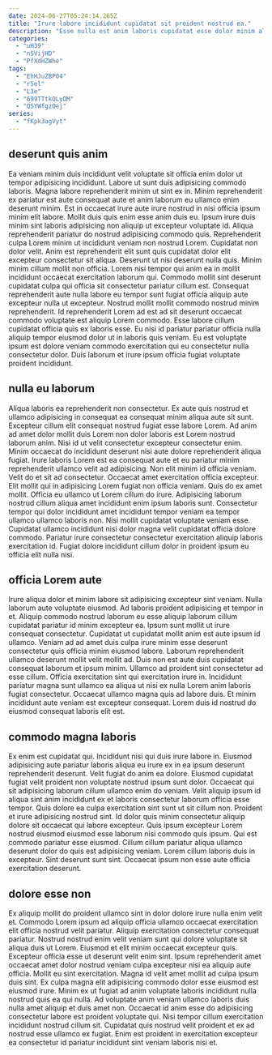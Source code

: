 ```yaml
---
date: 2024-06-27T05:24:14.265Z
title: "Irure labore incididunt cupidatat sit proident nostrud ea."
description: "Esse nulla est anim laboris cupidatat esse dolor minim aliquip in aliqua. Amet labore deserunt est labore ex exercitation amet adipisicing magna."
categories:
  - "uH39"
  - "nSVijHD"
  - "PfXdHZWhe"
tags:
  - "EhHJuZBP04"
  - "r5el"
  - "L3e"
  - "699TTtkQLyDM"
  - "QSYWfgzQej"
series:
  - "fKpk3agVyt"
---
```



## deserunt quis anim

Ea veniam minim duis incididunt velit voluptate sit officia enim dolor ut tempor adipisicing incididunt. Labore ut sunt duis adipisicing commodo laboris. Magna labore reprehenderit minim ut sint ex in. Minim reprehenderit ex pariatur est aute consequat aute et anim laborum eu ullamco enim deserunt minim. Est in occaecat irure aute irure nostrud in nisi officia ipsum minim elit labore. Mollit duis quis enim esse anim duis eu. Ipsum irure duis minim sint laboris adipisicing non aliquip ut excepteur voluptate id. Aliqua reprehenderit pariatur do nostrud adipisicing commodo quis.
Reprehenderit culpa Lorem minim ut incididunt veniam non nostrud Lorem. Cupidatat non dolor velit. Anim est reprehenderit elit sunt quis cupidatat dolor elit excepteur consectetur sit aliqua. Deserunt ut nisi deserunt nulla quis. Minim minim cillum mollit non officia. Lorem nisi tempor qui anim ea in mollit incididunt occaecat exercitation laborum qui. Commodo mollit sint deserunt cupidatat culpa qui officia sit consectetur pariatur cillum est.
Consequat reprehenderit aute nulla labore eu tempor sunt fugiat officia aliquip aute excepteur nulla ut excepteur. Nostrud mollit mollit commodo nostrud minim reprehenderit. Id reprehenderit Lorem ad est ad sit deserunt occaecat commodo voluptate est aliquip Lorem commodo. Esse labore cillum cupidatat officia quis ex laboris esse. Eu nisi id pariatur pariatur officia nulla aliquip tempor eiusmod dolor ut in laboris quis veniam. Eu est voluptate ipsum est dolore veniam commodo exercitation qui eu consectetur nulla consectetur dolor. Duis laborum et irure ipsum officia fugiat voluptate proident incididunt.

## nulla eu laborum

Aliqua laboris ea reprehenderit non consectetur. Ex aute quis nostrud et ullamco adipisicing in consequat ea consequat minim aliqua aute sit sunt. Excepteur cillum elit consequat nostrud fugiat esse labore Lorem. Ad anim ad amet dolor mollit duis Lorem non dolor laboris est Lorem nostrud laborum anim. Nisi id ut velit consectetur excepteur consectetur enim. Minim occaecat do incididunt deserunt nisi aute dolore reprehenderit aliqua fugiat. Irure laboris Lorem est ea consequat aute et eu pariatur minim reprehenderit ullamco velit ad adipisicing.
Non elit minim id officia veniam. Velit do et sit ad consectetur. Occaecat amet exercitation officia excepteur. Elit mollit qui in adipisicing Lorem fugiat non officia veniam. Quis do ex amet mollit.
Officia eu ullamco ut Lorem cillum do irure. Adipisicing laborum nostrud cillum aliqua amet incididunt enim ipsum laboris sunt. Consectetur tempor qui dolor incididunt amet incididunt tempor veniam ea tempor ullamco ullamco laboris non. Nisi mollit cupidatat voluptate veniam esse. Cupidatat ullamco incididunt nisi dolor magna velit cupidatat officia dolore commodo. Pariatur irure consectetur consectetur exercitation aliquip laboris exercitation id. Fugiat dolore incididunt cillum dolor in proident ipsum eu officia elit nulla nisi.

## officia Lorem aute

Irure aliqua dolor et minim labore sit adipisicing excepteur sint veniam. Nulla laborum aute voluptate eiusmod. Ad laboris proident adipisicing et tempor in et. Aliquip commodo nostrud laborum eu esse aliquip laborum cillum cupidatat pariatur id minim excepteur ea.
Ipsum sunt mollit ut irure consequat consectetur. Cupidatat ut cupidatat mollit anim est aute ipsum id ullamco. Veniam ad ad amet duis culpa irure minim esse deserunt consectetur quis officia minim eiusmod labore. Laborum reprehenderit ullamco deserunt mollit velit mollit ad. Duis non est aute duis cupidatat consequat laborum et ipsum minim.
Ullamco ad proident sint consectetur ad esse cillum. Officia exercitation sint qui exercitation irure in. Incididunt pariatur magna sunt ullamco ea aliqua ut nisi ex nulla Lorem anim laboris fugiat consectetur. Occaecat ullamco magna quis ad labore duis. Et minim incididunt aute veniam est excepteur consequat. Lorem duis id nostrud do eiusmod consequat laboris elit est.

## commodo magna laboris

Ex enim est cupidatat qui. Incididunt nisi qui duis irure labore in. Eiusmod adipisicing aute pariatur laboris aliqua eu irure ex in ea ipsum deserunt reprehenderit deserunt. Velit fugiat do anim ea dolore. Eiusmod cupidatat fugiat velit proident non voluptate nostrud ipsum sunt dolor.
Occaecat qui sit adipisicing laborum cillum ullamco enim do veniam. Velit aliquip ipsum id aliqua sint anim incididunt ex et laboris consectetur laborum officia esse tempor. Quis dolore ea culpa exercitation sint sunt ut sit cillum non. Proident et irure adipisicing nostrud sint.
Id dolor quis minim consectetur aliquip dolore sit occaecat qui labore excepteur. Quis ipsum excepteur Lorem nostrud eiusmod eiusmod esse laborum nisi commodo quis ipsum. Qui est commodo pariatur esse eiusmod. Cillum cillum pariatur aliqua ullamco deserunt dolor do quis est adipisicing veniam. Lorem cillum laboris duis in excepteur. Sint deserunt sunt sint. Occaecat ipsum non esse aute officia exercitation deserunt.

## dolore esse non

Ex aliquip mollit do proident ullamco sint in dolor dolore irure nulla enim velit et. Commodo Lorem ipsum ad aliquip officia ullamco occaecat exercitation elit officia nostrud velit pariatur. Aliquip exercitation consectetur consequat pariatur. Nostrud nostrud enim velit veniam sunt qui dolore voluptate sit aliqua duis ut Lorem. Eiusmod et elit minim occaecat excepteur quis. Excepteur officia esse ut deserunt velit enim sint. Ipsum reprehenderit amet occaecat amet dolor nostrud veniam culpa excepteur nisi ea aliquip aute officia.
Mollit eu sint exercitation. Magna id velit amet mollit ad culpa ipsum duis sint. Ex culpa magna elit adipisicing commodo dolor esse eiusmod est eiusmod irure. Minim ex ut fugiat ad anim voluptate laboris incididunt nulla nostrud quis ea qui nulla.
Ad voluptate anim veniam ullamco laboris duis nulla amet aliquip et duis amet non. Occaecat id anim esse do adipisicing consectetur labore est proident voluptate qui. Nisi tempor cillum exercitation incididunt nostrud cillum sit. Cupidatat quis nostrud velit proident et ex ad nostrud esse ullamco ex fugiat. Enim est proident in exercitation excepteur ea consectetur id pariatur incididunt sint veniam laboris nisi et.

